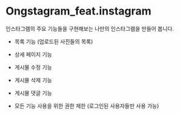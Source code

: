 # Ongstagram_feat.instagram
인스타그램의 주요 기능들을 구현해보는 나만의 인스타그램을 만들어 봅니다.

- 목록 기능 (업로드된 사진들의 목록)

- 상세 페이지 기능

- 게시물 수정 기능

- 게시물 삭제 기능

- 게시물 댓글 기능

- 모든 기능 사용을 위한 권한 제한 (로그인된 사용자들만 사용 가능)

